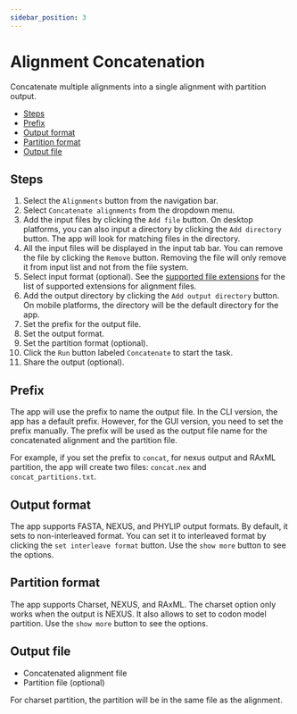 ```yaml
---
sidebar_position: 3
---
```

# Alignment Concatenation

Concatenate multiple alignments into a single alignment with partition output.

- [Steps](#steps)
- [Prefix](#prefix)
- [Output format](#output-format)
- [Partition format](#partition-format)
- [Output file](#output-file)

## Steps

1. Select the `Alignments` button from the navigation bar.
2. Select `Concatenate alignments` from the dropdown menu.
3. Add the input files by clicking the `Add file` button. On desktop platforms, you can also input a directory by clicking the `Add directory` button. The app will look for matching files in the directory.
4. All the input files will be displayed in the input tab bar. You can remove the file by clicking the `Remove` button. Removing the file will only remove it from input list and not from the file system.
5. Select input format (optional). See the [supported file extensions](./general#supported-file-extensions) for the list of supported extensions for alignment files.
6. Add the output directory by clicking the `Add output directory` button. On mobile platforms, the directory will be the default directory for the app.
7. Set the prefix for the output file.
8. Set the output format.
9. Set the partition format (optional).
10. Click the `Run` button labeled `Concatenate` to start the task.
11. Share the output (optional).

## Prefix

The app will use the prefix to name the output file. In the CLI version, the app has a default prefix. However, for the GUI version, you need to set the prefix manually. The prefix will be used as the output file name for the concatenated alignment and the partition file.

For example, if you set the prefix to `concat`, for nexus output and RAxML partition, the app will create two files: `concat.nex` and `concat_partitions.txt`.

## Output format

The app supports FASTA, NEXUS, and PHYLIP output formats. By default, it sets to non-interleaved format. You can set it to interleaved format by clicking the `set interleave format` button. Use the `show more` button to see the options.

## Partition format

The app supports Charset, NEXUS, and RAxML. The charset option only works when the output is NEXUS. It also allows to set to codon model partition. Use the `show more` button to see the options.

## Output file

- Concatenated alignment file
- Partition file (optional)

For charset partition, the partition will be in the same file as the alignment.
